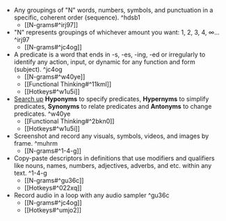 - Any groupings of "N" words, numbers, symbols, and punctuation in a specific, coherent order (sequence). ^hdsb1
	- [[N-grams#^irj97]]
- "N" represents groupings of whichever amount you want: 1, 2, 3, 4, ∞... ^irj97
	- [[N-grams#^jc4og]]
- A predicate is a word that ends in -s, -es, -ing, -ed or irregularly to identify any action, input, or dynamic for any function and form (subject). ^jc4og
	- [[N-grams#^w40ye]]
	- [[Functional Thinking#^11kml]]
	- [[Hotkeys#^w1u5i]]
- [Search up](http://www.sinonimkata.com/) **Hyponyms** to specify predicates, **Hypernyms** to simplify predicates, **Synonyms** to relate predicates and **Antonyms** to change predicates. ^w40ye
    - [[Functional Thinking#^2bkn0]]
    - [[Hotkeys#^w1u5i]]
- Screenshot and record any visuals, symbols, videos, and images by frame. ^muhrm
	- [[N-grams#^1-4-g]]
- Copy-paste descriptors in definitions that use modifiers and qualifiers like nouns, names, numbers, adjectives, adverbs, and etc. within any text. ^1-4-g
	- [[N-grams#^gu36c]]
	- [[Hotkeys#^022xq]]
- Record audio in a loop with any audio sampler ^gu36c
    - [[N-grams#^jc4og]]
    - [[Hotkeys#^umjo2]]